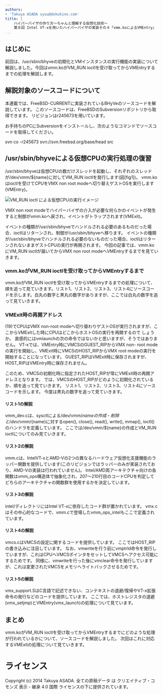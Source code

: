 ```yaml
---
authors:
- 'Takuya ASADA syuu@dokukino.com'
title: |
    ハイパーバイザの作り方～ちゃんと理解する仮想化技術～ 
    第８回 Intel VT-xを用いたハイパーバイザの実装その４「vmm.koによるVMEntry」
...
```


## はじめに

前回は、/usr/sbin/bhyveの初期化とVMインスタンスの実行機能の実装について解説しました。今回はvmm.koがVM_RUN ioctlを受け取ってからVMEntryするまでの処理を解説します。

## 解説対象のソースコードについて

本連載では、FreeBSD-CURRENTに実装されているBHyVeのソースコードを解説しています。
このソースコードは、FreeBSDのSubversionリポジトリから取得できます。
リビジョンはr245673を用いています。

お手持ちのPCにSubversionをインストールし、次のようなコマンドでソースコードを取得してください。

svn co -r245673 svn://svn.freebsd.org/base/head src

## /usr/sbin/bhyveによる仮想CPUの実行処理の復習

/usr/sbin/bhyveは仮想CPUの数だけスレッドを起動し、それぞれのスレッドが/dev/vmm/${name}に対してVM_RUN ioctlを発行します(図[fig1])。
vmm.koはioctlを受けてCPUをVMX non root modeへ切り替えゲストOSを実行します(VMEntry)。


![VM_RUN ioctl による仮想CPUの実行イメージ](figures/part8_fig1 "図1")

VMX non root modeでハイパーバイザの介入が必要な何らかのイベントが発生すると制御がvmm.koへ戻され、イベントがトラップされます(VMExit)。

イベントの種類が/usr/sbin/bhyveでハンドルされる必要のあるものだった場合、ioctlはリターンされ、制御が/usr/sbin/bhyveへ移ります。
イベントの種類が/usr/sbin/bhyveでハンドルされる必要のないものだった場合、ioctlはリターンされないままゲストCPUの実行が再開されます。
今回の記事では、vmm.koにVM_RUN ioctlが届いてからVMX non root modeへVMEntryするまでを見ていきます。


### vmm.koがVM_RUN ioctlを受け取ってからVMEntryするまで

vmm.koがVM_RUN ioctlを受け取ってからVMEntryするまでの処理について、順を追って見ていきます。リスト1、リスト2、リスト3、リスト4にソースコードを示します。白丸の数字と黒丸の数字がありますが、ここでは白丸の数字を追って見ていきます。

### VMExit時の再開アドレス

(19)でCPUはVMX non-root modeへ切り替わりゲストOSが実行されますが、ここからVMExitした時にCPUはどこからホストOSの実行を再開するので しょうか。
直感的にはvmlaunchの次の命令ではないかと思いますが、そうではありません。
VT-xでは、VMEntry時にVMCSのGUEST_RIPからVMX non- root modeの実行を開始し、VMExit時にVMCSのHOST_RIPからVMX root modeの実行を開始することになっています。
GUEST_RIPはVMExit時に保存されますが、HOST_RIPはVMEntry時に保存されません。

このため、VMCSの初期化時に指定されたHOST_RIPが常にVMExit時の再開アドレスとなります。
では、VMCSのHOST_RIPがどのように初期化されているか、順を追って見ていきます。
リスト1、リスト2、リスト3、リスト4にソースコードを示します。
今度は黒丸の数字を追って見ていきます。


#### リスト1の解説

vmm_dev.cは、sysctlによる/dev/vmm/${name}の作成・削除と/dev/vmm/${name}に対するopen(), close(), read(), write(), mmap(), ioctl()のハンドラを定義しています。
ここでは/dev/vmm/${name}の作成とVM_RUN ioctlについてのみ見ていきます。

#### リスト2の解説

vmm.cは、IntelVT-xとAMD-Vの2つの異なるハードウェア仮想化支援機能のラッパー関数を提供しています(このリビジョンではラッパーのみが実装されており、AMD-Vの実装は行われていません)。
Intel/AMD両アーキテクチャ向けの各関数はvmm_ops構造体で抽象化され、207〜210行目のコードCPUを判定してどちらのアーキテクチャの関数群を使用するかを決定しています。

#### リスト3の解説

intel/ディレクトリにはIntel VT-xに依存したコード群が置かれています。
vmx.cはその中心的なコードで、vmm.cで登場したvmm_ops_intelもここで定義されています。

#### リスト4の解説

vmcs.cはVMCSの設定に関するコードを提供しています。
ここではHOST_RIPの書き込みに注目しています。
なお、vmwriteを行う前にvmptrld命令を発行していますが、これはCPUへVMCSポインタをセットしてVMCSへアクセス可能にするためです。
同様に、vmwriteを行った後にvmclear命令を発行していますが、これは変更されたVMCSをメモリへライトバックさせるためです。

#### リスト5の解説

vmx_support.SはC言語で記述できない、コンテキストの退避/復帰やVT-x拡張命令の発行などのコードを提供しています。
ここでは、ホストレジスタの退避(vmx_setjmp)とVMEntry(vmx_launch)の処理について見ています。

## まとめ

vmm.koがVM_RUN ioctlを受け取ってからVMEntryするまでにどのような処理が行われているかについて、ソースコードを解説しました。
次回はこれに対応するVMExitの処理について見ていきます。

ライセンス
==========

Copyright (c) 2014 Takuya ASADA. 全ての原稿データ は
クリエイティブ・コモンズ 表示 - 継承 4.0 国際
ライセンスの下に提供されています。
